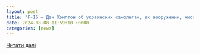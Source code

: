 ```yaml
---
layout: post
title: "F-16 — Дэн Хэмптон об украинских самолетах, их вооружении, миссии и ударах по РФ — новости Украины / NV"
date: 2024-08-08 11:59:10 +0000
categories: [news]
---
```


[Читати далі](https://nv.ua/ukraine/events/f-16-den-hempton-ob-ukrainskih-samoletah-ih-vooruzhenii-missii-i-udarah-po-rf-novosti-ukrainy-50441269.html)
